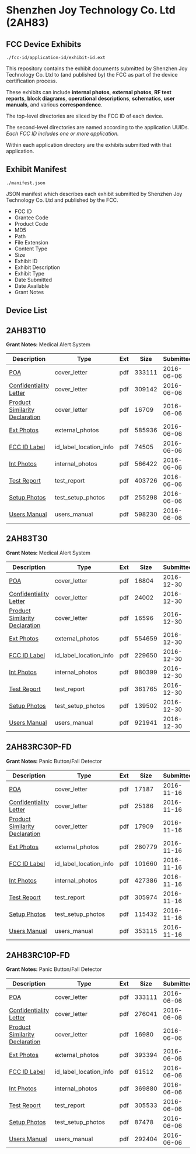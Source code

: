 # Shenzhen Joy Technology Co. Ltd (2AH83)
## FCC Device Exhibits

```
./fcc-id/application-id/exhibit-id.ext
```

This repository contains the exhibit documents submitted by Shenzhen Joy Technology Co. Ltd to (and published by) the FCC as part of the device certification process.

These exhibits can include **internal photos**, **external photos**, **RF test reports**, **block diagrams**, **operational descriptions**, **schematics**, **user manuals**, and various **correspondence**.

The top-level directories are sliced by the FCC ID of each device.

The second-level directories are named according to the application UUIDs. *Each FCC ID includes one or more application.*

Within each application directory are the exhibits submitted with that application. 

## Exhibit Manifest

```
./manifest.json
```

JSON manifest which describes each exhibit submitted by Shenzhen Joy Technology Co. Ltd and published by the FCC.

- FCC ID
- Grantee Code
- Product Code
- MD5
- Path
- File Extension
- Content Type
- Size
- Exhibit ID
- Exhibit Description
- Exhibit Type
- Date Submitted
- Date Available
- Grant Notes

## Device List
## 2AH83T10
**Grant Notes:** Medical Alert System

| Description | Type | Ext | Size | Submitted | Available |
| ----------- | ---- | --- | ---- | --------- | --------- |
| [POA](2AH83T10/96098d625313b83e3b8879e06154658a/3018697.pdf) | cover_letter | pdf | 333111 | 2016-06-06 | 2016-06-06 |
| [Confidentiality Letter](2AH83T10/96098d625313b83e3b8879e06154658a/3018764.pdf) | cover_letter | pdf | 309142 | 2016-06-06 | 2016-06-06 |
| [Product Similarity Declaration](2AH83T10/96098d625313b83e3b8879e06154658a/3018765.pdf) | cover_letter | pdf | 16709 | 2016-06-06 | 2016-06-06 |
| [Ext Photos](2AH83T10/96098d625313b83e3b8879e06154658a/3018767.pdf) | external_photos | pdf | 585936 | 2016-06-06 | 2016-06-06 |
| [FCC ID Label](2AH83T10/96098d625313b83e3b8879e06154658a/3018768.pdf) | id_label_location_info | pdf | 74505 | 2016-06-06 | 2016-06-06 |
| [Int Photos](2AH83T10/96098d625313b83e3b8879e06154658a/3018769.pdf) | internal_photos | pdf | 566422 | 2016-06-06 | 2016-06-06 |
| [Test Report](2AH83T10/96098d625313b83e3b8879e06154658a/3018772.pdf) | test_report | pdf | 403726 | 2016-06-06 | 2016-06-06 |
| [Setup Photos](2AH83T10/96098d625313b83e3b8879e06154658a/3018773.pdf) | test_setup_photos | pdf | 255298 | 2016-06-06 | 2016-06-06 |
| [Users Manual](2AH83T10/96098d625313b83e3b8879e06154658a/3018774.pdf) | users_manual | pdf | 598230 | 2016-06-06 | 2016-06-06 |
## 2AH83T30
**Grant Notes:** Medical Alert System

| Description | Type | Ext | Size | Submitted | Available |
| ----------- | ---- | --- | ---- | --------- | --------- |
| [POA](2AH83T30/c3d33a1691c642e6455efe07c2ca4d6c/3243529.pdf) | cover_letter | pdf | 16804 | 2016-12-30 | 2016-12-30 |
| [Confidentiality Letter](2AH83T30/c3d33a1691c642e6455efe07c2ca4d6c/3243530.pdf) | cover_letter | pdf | 24002 | 2016-12-30 | 2016-12-30 |
| [Product Similarity Declaration](2AH83T30/c3d33a1691c642e6455efe07c2ca4d6c/3243531.pdf) | cover_letter | pdf | 16596 | 2016-12-30 | 2016-12-30 |
| [Ext Photos](2AH83T30/c3d33a1691c642e6455efe07c2ca4d6c/3243533.pdf) | external_photos | pdf | 554659 | 2016-12-30 | 2016-12-30 |
| [FCC ID Label](2AH83T30/c3d33a1691c642e6455efe07c2ca4d6c/3243534.pdf) | id_label_location_info | pdf | 229650 | 2016-12-30 | 2016-12-30 |
| [Int Photos](2AH83T30/c3d33a1691c642e6455efe07c2ca4d6c/3243535.pdf) | internal_photos | pdf | 980399 | 2016-12-30 | 2016-12-30 |
| [Test Report](2AH83T30/c3d33a1691c642e6455efe07c2ca4d6c/3243538.pdf) | test_report | pdf | 361765 | 2016-12-30 | 2016-12-30 |
| [Setup Photos](2AH83T30/c3d33a1691c642e6455efe07c2ca4d6c/3243539.pdf) | test_setup_photos | pdf | 139502 | 2016-12-30 | 2016-12-30 |
| [Users Manual](2AH83T30/c3d33a1691c642e6455efe07c2ca4d6c/3243540.pdf) | users_manual | pdf | 921941 | 2016-12-30 | 2016-12-30 |
## 2AH83RC30P-FD
**Grant Notes:** Panic Button/Fall Detector

| Description | Type | Ext | Size | Submitted | Available |
| ----------- | ---- | --- | ---- | --------- | --------- |
| [POA](2AH83RC30P-FD/ff7afa479de42622ac5b37a960fc9cb5/3197877.pdf) | cover_letter | pdf | 17187 | 2016-11-16 | 2016-11-16 |
| [Confidentiality Letter](2AH83RC30P-FD/ff7afa479de42622ac5b37a960fc9cb5/3197878.pdf) | cover_letter | pdf | 25186 | 2016-11-16 | 2016-11-16 |
| [Product Similarity Declaration](2AH83RC30P-FD/ff7afa479de42622ac5b37a960fc9cb5/3197879.pdf) | cover_letter | pdf | 17909 | 2016-11-16 | 2016-11-16 |
| [Ext Photos](2AH83RC30P-FD/ff7afa479de42622ac5b37a960fc9cb5/3197881.pdf) | external_photos | pdf | 280779 | 2016-11-16 | 2016-11-16 |
| [FCC ID Label](2AH83RC30P-FD/ff7afa479de42622ac5b37a960fc9cb5/3197882.pdf) | id_label_location_info | pdf | 101660 | 2016-11-16 | 2016-11-16 |
| [Int Photos](2AH83RC30P-FD/ff7afa479de42622ac5b37a960fc9cb5/3197883.pdf) | internal_photos | pdf | 427386 | 2016-11-16 | 2016-11-16 |
| [Test Report](2AH83RC30P-FD/ff7afa479de42622ac5b37a960fc9cb5/3197886.pdf) | test_report | pdf | 305974 | 2016-11-16 | 2016-11-16 |
| [Setup Photos](2AH83RC30P-FD/ff7afa479de42622ac5b37a960fc9cb5/3197887.pdf) | test_setup_photos | pdf | 115432 | 2016-11-16 | 2016-11-16 |
| [Users Manual](2AH83RC30P-FD/ff7afa479de42622ac5b37a960fc9cb5/3197888.pdf) | users_manual | pdf | 353115 | 2016-11-16 | 2016-11-16 |
## 2AH83RC10P-FD
**Grant Notes:** Panic Button/Fall Detector

| Description | Type | Ext | Size | Submitted | Available |
| ----------- | ---- | --- | ---- | --------- | --------- |
| [POA](2AH83RC10P-FD/ec6675104bac80855cb7ac76bb298a47/3018697.pdf) | cover_letter | pdf | 333111 | 2016-06-06 | 2016-06-06 |
| [Confidentiality Letter](2AH83RC10P-FD/ec6675104bac80855cb7ac76bb298a47/3018698.pdf) | cover_letter | pdf | 276041 | 2016-06-06 | 2016-06-06 |
| [Product Similarity Declaration](2AH83RC10P-FD/ec6675104bac80855cb7ac76bb298a47/3018699.pdf) | cover_letter | pdf | 16980 | 2016-06-06 | 2016-06-06 |
| [Ext Photos](2AH83RC10P-FD/ec6675104bac80855cb7ac76bb298a47/3018701.pdf) | external_photos | pdf | 393394 | 2016-06-06 | 2016-06-06 |
| [FCC ID Label](2AH83RC10P-FD/ec6675104bac80855cb7ac76bb298a47/3018702.pdf) | id_label_location_info | pdf | 61512 | 2016-06-06 | 2016-06-06 |
| [Int Photos](2AH83RC10P-FD/ec6675104bac80855cb7ac76bb298a47/3018703.pdf) | internal_photos | pdf | 369880 | 2016-06-06 | 2016-06-06 |
| [Test Report](2AH83RC10P-FD/ec6675104bac80855cb7ac76bb298a47/3018706.pdf) | test_report | pdf | 305533 | 2016-06-06 | 2016-06-06 |
| [Setup Photos](2AH83RC10P-FD/ec6675104bac80855cb7ac76bb298a47/3018707.pdf) | test_setup_photos | pdf | 87478 | 2016-06-06 | 2016-06-06 |
| [Users Manual](2AH83RC10P-FD/ec6675104bac80855cb7ac76bb298a47/3018708.pdf) | users_manual | pdf | 292404 | 2016-06-06 | 2016-06-06 |
